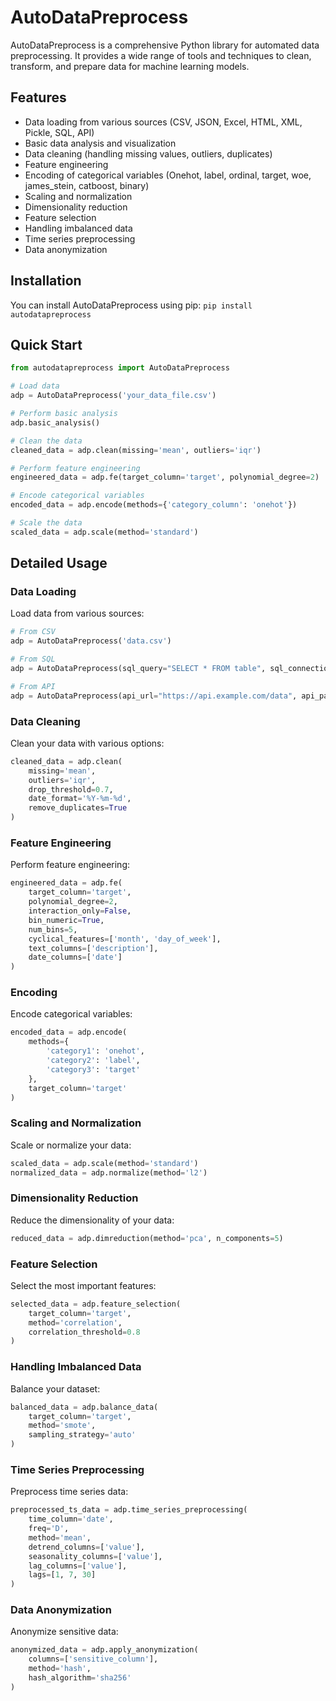 # AutoDataPreprocess

AutoDataPreprocess is a comprehensive Python library for automated data preprocessing. It provides a wide range of tools and techniques to clean, transform, and prepare data for machine learning models.

## Features

- Data loading from various sources (CSV, JSON, Excel, HTML, XML, Pickle, SQL, API)
- Basic data analysis and visualization
- Data cleaning (handling missing values, outliers, duplicates)
- Feature engineering
- Encoding of categorical variables (Onehot, label, ordinal, target, woe, james_stein, catboost, binary)
- Scaling and normalization
- Dimensionality reduction
- Feature selection
- Handling imbalanced data
- Time series preprocessing
- Data anonymization

## Installation

You can install AutoDataPreprocess using pip: `pip install autodatapreprocess`

## Quick Start

```python
from autodatapreprocess import AutoDataPreprocess

# Load data
adp = AutoDataPreprocess('your_data_file.csv')

# Perform basic analysis
adp.basic_analysis()

# Clean the data
cleaned_data = adp.clean(missing='mean', outliers='iqr')

# Perform feature engineering
engineered_data = adp.fe(target_column='target', polynomial_degree=2)

# Encode categorical variables
encoded_data = adp.encode(methods={'category_column': 'onehot'})

# Scale the data
scaled_data = adp.scale(method='standard')

```

## Detailed Usage

### Data Loading
Load data from various sources:

```python
# From CSV
adp = AutoDataPreprocess('data.csv')

# From SQL
adp = AutoDataPreprocess(sql_query="SELECT * FROM table", sql_connection_string="your_connection_string")

# From API
adp = AutoDataPreprocess(api_url="https://api.example.com/data", api_params={"key": "value"})
```
### Data Cleaning
Clean your data with various options:

```python
cleaned_data = adp.clean(
    missing='mean',
    outliers='iqr',
    drop_threshold=0.7,
    date_format='%Y-%m-%d',
    remove_duplicates=True
)
```

### Feature Engineering
Perform feature engineering:

```python
engineered_data = adp.fe(
    target_column='target',
    polynomial_degree=2,
    interaction_only=False,
    bin_numeric=True,
    num_bins=5,
    cyclical_features=['month', 'day_of_week'],
    text_columns=['description'],
    date_columns=['date']
)
```

### Encoding
Encode categorical variables:

```python
encoded_data = adp.encode(
    methods={
        'category1': 'onehot',
        'category2': 'label',
        'category3': 'target'
    },
    target_column='target'
)
```

### Scaling and Normalization
Scale or normalize your data:

```python
scaled_data = adp.scale(method='standard')
normalized_data = adp.normalize(method='l2')
```

### Dimensionality Reduction
Reduce the dimensionality of your data:

```python
reduced_data = adp.dimreduction(method='pca', n_components=5)
```

### Feature Selection
Select the most important features:

```python
selected_data = adp.feature_selection(
    target_column='target',
    method='correlation',
    correlation_threshold=0.8
)
```

### Handling Imbalanced Data
Balance your dataset:

```python
balanced_data = adp.balance_data(
    target_column='target',
    method='smote',
    sampling_strategy='auto'
)
```

### Time Series Preprocessing
Preprocess time series data:

```python
preprocessed_ts_data = adp.time_series_preprocessing(
    time_column='date',
    freq='D',
    method='mean',
    detrend_columns=['value'],
    seasonality_columns=['value'],
    lag_columns=['value'],
    lags=[1, 7, 30]
)
```

### Data Anonymization
Anonymize sensitive data:

```python
anonymized_data = adp.apply_anonymization(
    columns=['sensitive_column'],
    method='hash',
    hash_algorithm='sha256'
)
```
